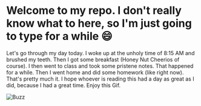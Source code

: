 # Welcome to my repo. I don't really know what to here, so I'm just going to type for a while :smile:

Let's go through my day today. I woke up at the unholy time of 8:15 AM and brushed my teeth. Then I got some breakfast (Honey Nut Cheerios of course). I then went to class and took some pristene notes. That happened for a while. Then I went home and did some homework (like right now). That's pretty much it. I hope whoever is reading this had a day as great as I did, because I had a great time. Enjoy this Gif.


![Buzz](https://user-images.githubusercontent.com/111899843/187477058-56233c0b-5eef-4518-a7c6-79cda5c307fc.gif)
